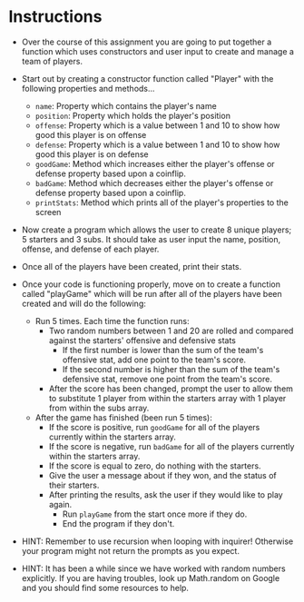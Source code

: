 # **Instructions**

* Over the course of this assignment you are going to put together a function which uses constructors and user input to create and manage a team of players.

* Start out by creating a constructor function called "Player" with the following properties and methods...

  * `name`: Property which contains the player's name
  * `position`: Property which holds the player's position
  * `offense`: Property which is a value between 1 and 10 to show how good this player is on offense
  * `defense`: Property which is a value between 1 and 10 to show how good this player is on defense
  * `goodGame`: Method which increases either the player's offense or defense property based upon a coinflip.
  * `badGame`: Method which decreases either the player's offense or defense property based upon a coinflip.
  * `printStats`: Method which prints all of the player's properties to the screen

* Now create a program which allows the user to create 8 unique players; 5 starters and 3 subs. It should take as user input the name, position, offense, and defense of each player.

* Once all of the players have been created, print their stats.

* Once your code is functioning properly, move on to create a function called "playGame" which will be run after all of the players have been created and will do the following:

  * Run 5 times. Each time the function runs:
    * Two random numbers between 1 and 20 are rolled and compared against the starters' offensive and defensive stats
      * If the first number is lower than the sum of the team's offensive stat, add one point to the team's score.
      * If the second number is higher than the sum of the team's defensive stat, remove one point from the team's score.
    * After the score has been changed, prompt the user to allow them to substitute 1 player from within the starters array with 1 player from within the subs array.
  * After the game has finished (been run  5 times):
    * If the score is positive, run `goodGame` for all of the players currently within the starters array.
    * If the score is negative, run `badGame` for all of the players currently within the starters array.
    * If the score is equal to zero, do nothing with the starters.
    * Give the user a message about if they won, and the status of their starters.
    * After printing the results, ask the user if they would like to play again.
      * Run `playGame` from the start once more if they do.
      * End the program if they don't.

* HINT: Remember to use recursion when looping with inquirer! Otherwise your program might not return the prompts as you expect.

* HINT: It has been a while since we have worked with random numbers explicitly. If you are having troubles, look up Math.random on Google and you should find some resources to help.
